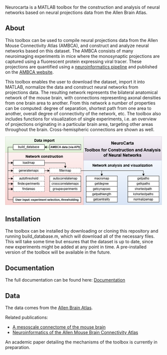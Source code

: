 Neurocarta is a MATLAB toolbox for the construction and analysis of neural networks based on neural projections data from the Allen Brain Atlas.

## About
This toolbox can be used to compile neural projections data from the Allen Mouse Connectivity Atlas (AMBCA), and construct and analyze neural networks based on this dataset. The AMBCA consists of many neuroimaging experiments in mice where the monosynaptic projections are captured using a fluorescent protein expressing viral tracer. These projections are quantified using a [neuroinformatics pipeline](https://www.ncbi.nlm.nih.gov/pubmed/25536338) and published on the [AMBCA website](https://connectivity.brain-map.org).

This toolbox enables the user to download the dataset, import it into MATLAB, normalize the data and construct neural networks from projections data. The resulting network represents the bilateral anatomical network of the mouse brain, with connections representing axonal densities from one brain area to another. From this network a number of properties can be computed: degree of separation, shortest path from one area to another, overall degree of connectivity of the network, etc. The toolbox also includes functions for visualization of single experiments, i.e. an overview of projections originating in a particular brain area, targeting other areas throughout the brain. Cross-hemispheric connections are shown as well.

![Workflow](Documentation/flowchart.png)

## Installation
The toolbox can be installed by downloading or cloning this repository and running build_database.m, which will download all of the necessary files. This will take some time but ensures that the dataset is up to date, since new experiments might be added at any point in time. A pre-installed version of the toolbox will be available in the future.

## Documentation
The full documentation can be found here: [Documentation](Documentation/Documentation.md)

## Data
The data comes from the [Allen Brain Atlas](https://brain-map.org).

Related publications:
* [A mesoscale connectome of the mouse brain](https://www.nature.com/articles/nature13186)
* [Neuroinformatics of the Allen Mouse Brain Connectivity Atlas](https://www.ncbi.nlm.nih.gov/pubmed/25536338)

An academic paper detailing the mechanisms of the toolbox is currently in preparation.